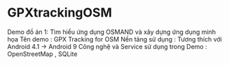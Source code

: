 # GPXtrackingOSM
Demo đồ án 1: Tìm hiểu ứng dụng OSMAND và xây dựng ứng dụng minh họa
Tên demo : GPX Tracking for OSM
Nền tảng sử dụng : Tương thích với Android 4.1 -> Android 9
Công nghệ và Service sử dụng trong Demo : OpenStreetMap , SQLite
